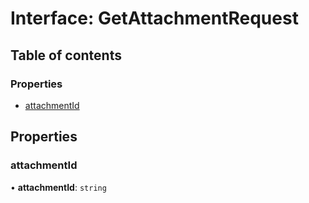 # Interface: GetAttachmentRequest

## Table of contents

### Properties

- [attachmentId](GetAttachmentRequest.md#attachmentid)

## Properties

### <a id="attachmentid" name="attachmentid"></a> attachmentId

• **attachmentId**: `string`
